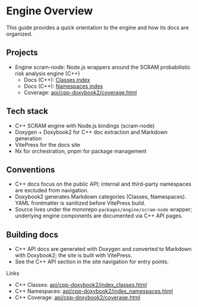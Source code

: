 # Engine Overview

This guide provides a quick orientation to the engine and how its docs are organized.

## Projects

- Engine scram-node: Node.js wrappers around the SCRAM probabilistic risk analysis engine (C++)
  - Docs (C++): [Classes index](api/cpp-doxybook2/index_classes.html)
  - Docs (C++): [Namespaces index](api/cpp-doxybook2/index_namespaces.html)
  - Coverage: [api/cpp-doxybook2/coverage.html](api/cpp-doxybook2/coverage.html)

## Tech stack

- C++ SCRAM engine with Node.js bindings (scram-node)
- Doxygen + Doxybook2 for C++ doc extraction and Markdown generation
- VitePress for the docs site
- Nx for orchestration, pnpm for package management

## Conventions

- C++ docs focus on the public API; internal and third-party namespaces are excluded from navigation.
- Doxybook2 generates Markdown categories (Classes, Namespaces). YAML frontmatter is sanitized before VitePress build.
- Source lives under the monorepo `packages/engine/scram-node` wrapper; underlying engine components are documented via C++ API pages.

## Building docs

- C++ API docs are generated with Doxygen and converted to Markdown with Doxybook2; the site is built with VitePress.
- See the C++ API section in the site navigation for entry points.

Links

- C++ Classes: [api/cpp-doxybook2/index_classes.html](api/cpp-doxybook2/index_classes.html)
- C++ Namespaces: [api/cpp-doxybook2/index_namespaces.html](api/cpp-doxybook2/index_namespaces.html)
- C++ Coverage: [api/cpp-doxybook2/coverage.html](api/cpp-doxybook2/coverage.html)
